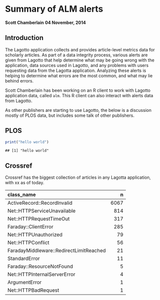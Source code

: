 

Summary of ALM alerts
========================================================

__Scott Chamberlain__
__04 November, 2014__

## Introduction

The Lagotto application collects and provides article-level metrics data for scholarly articles. As part of a data integrity process, various alerts are given from Lagotto that help determine what may be going wrong with the application, data sources used in Lagotto, and any problems with users requesting data from the Lagotta application. Analyzing these alerts is helping to determine what errors are the most common, and what may lie behind errors.

Scott Chamberlain has been working on an R client to work with Lagotto application data, called `alm`. This R client can also interact with alerts data from Lagotto. 

As other publishers are starting to use Lagotto, the below is a discussion mostly of PLOS data, but includes some talk of other publishers. 



## PLOS


```r
print("hello world")
```

```
## [1] "hello world"
```

## Crossref

Crossref has the biggest collection of articles in any Lagotta application, with xx as of today.


|class_name                              |    n|
|:---------------------------------------|----:|
|ActiveRecord::RecordInvalid             | 6067|
|Net::HTTPServiceUnavailable             |  814|
|Net::HTTPRequestTimeOut                 |  317|
|Faraday::ClientError                    |  285|
|Net::HTTPUnauthorized                   |   79|
|Net::HTTPConflict                       |   56|
|FaradayMiddleware::RedirectLimitReached |   21|
|StandardError                           |   11|
|Faraday::ResourceNotFound               |    5|
|Net::HTTPInternalServerError            |    4|
|ArgumentError                           |    1|
|Net::HTTPBadRequest                     |    1|
